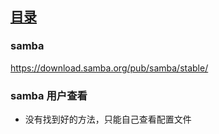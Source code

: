 ## [目录](README.md)
### samba 

https://download.samba.org/pub/samba/stable/ 

### samba 用户查看 

- 没有找到好的方法，只能自己查看配置文件 




